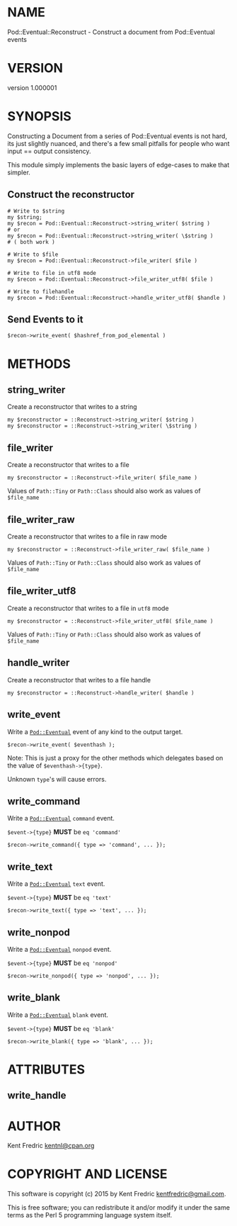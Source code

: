 # NAME

Pod::Eventual::Reconstruct - Construct a document from Pod::Eventual events

# VERSION

version 1.000001

# SYNOPSIS

Constructing a Document from a series of Pod::Eventual events is not hard, its just slightly nuanced,
and there's a few small pitfalls for people who want input == output consistency.

This module simply implements the basic layers of edge-cases to make that simpler.

## Construct the reconstructor

    # Write to $string
    my $string;
    my $recon = Pod::Eventual::Reconstruct->string_writer( $string )
    # or
    my $recon = Pod::Eventual::Reconstruct->string_writer( \$string )
    # ( both work )

    # Write to $file
    my $recon = Pod::Eventual::Reconstruct->file_writer( $file )

    # Write to file in utf8 mode
    my $recon = Pod::Eventual::Reconstruct->file_writer_utf8( $file )

    # Write to filehandle
    my $recon = Pod::Eventual::Reconstruct->handle_writer_utf8( $handle )

## Send Events to it

    $recon->write_event( $hashref_from_pod_elemental )

# METHODS

## string\_writer

Create a reconstructor that writes to a string

    my $reconstructor = ::Reconstruct->string_writer( $string )
    my $reconstructor = ::Reconstruct->string_writer( \$string )

## file\_writer

Create a reconstructor that writes to a file

    my $reconstructor = ::Reconstruct->file_writer( $file_name )

Values of `Path::Tiny` or `Path::Class` should also work as values of `$file_name`

## file\_writer\_raw

Create a reconstructor that writes to a file in raw mode

    my $reconstructor = ::Reconstruct->file_writer_raw( $file_name )

Values of `Path::Tiny` or `Path::Class` should also work as values of `$file_name`

## file\_writer\_utf8

Create a reconstructor that writes to a file in `utf8` mode

    my $reconstructor = ::Reconstruct->file_writer_utf8( $file_name )

Values of `Path::Tiny` or `Path::Class` should also work as values of `$file_name`

## handle\_writer

Create a reconstructor that writes to a file handle

    my $reconstructor = ::Reconstruct->handle_writer( $handle )

## write\_event

Write a [`Pod::Eventual`](https://metacpan.org/pod/Pod::Eventual) event of any kind to the output target.

    $recon->write_event( $eventhash );

Note: This is just a proxy for the other methods which delegates based on the value of `$eventhash->{type}`.

Unknown `type`'s will cause errors.

## write\_command

Write a  [`Pod::Eventual`](https://metacpan.org/pod/Pod::Eventual) `command` event.

`$event->{type}` **MUST** be `eq 'command'`

    $recon->write_command({ type => 'command', ... });

## write\_text

Write a  [`Pod::Eventual`](https://metacpan.org/pod/Pod::Eventual) `text` event.

`$event->{type}` **MUST** be `eq 'text'`

    $recon->write_text({ type => 'text', ... });

## write\_nonpod

Write a  [`Pod::Eventual`](https://metacpan.org/pod/Pod::Eventual) `nonpod` event.

`$event->{type}` **MUST** be `eq 'nonpod'`

    $recon->write_nonpod({ type => 'nonpod', ... });

## write\_blank

Write a  [`Pod::Eventual`](https://metacpan.org/pod/Pod::Eventual) `blank` event.

`$event->{type}` **MUST** be `eq 'blank'`

    $recon->write_blank({ type => 'blank', ... });

# ATTRIBUTES

## write\_handle

# AUTHOR

Kent Fredric <kentnl@cpan.org>

# COPYRIGHT AND LICENSE

This software is copyright (c) 2015 by Kent Fredric <kentfredric@gmail.com>.

This is free software; you can redistribute it and/or modify it under
the same terms as the Perl 5 programming language system itself.
